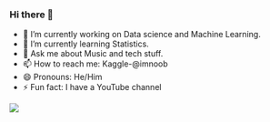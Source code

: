 ### Hi there 👋


- 🔭 I’m currently working on Data science and Machine Learning.
- 🌱 I’m currently learning Statistics.
- 💬 Ask me about Music and tech stuff.
- 📫 How to reach me: Kaggle-@imnoob
- 😄 Pronouns: He/Him
- ⚡ Fun fact: I have a YouTube channel


<img src="https://github-readme-stats.vercel.app/api?username=Ravikumar10593-hub&&show_icons=true&title_color=ffffff&icon_color=bb2acf&text_color=daf7dc&bg_color=151515">
